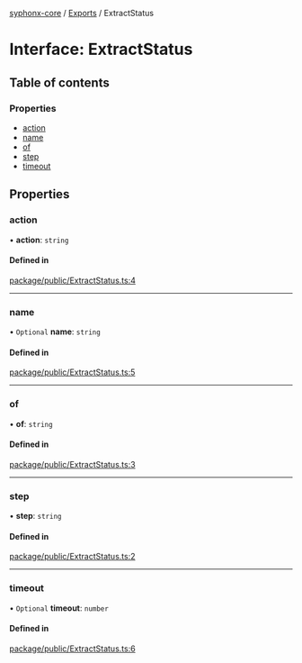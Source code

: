 [syphonx-core](../README.md) / [Exports](../modules.md) / ExtractStatus

# Interface: ExtractStatus

## Table of contents

### Properties

- [action](ExtractStatus.md#action)
- [name](ExtractStatus.md#name)
- [of](ExtractStatus.md#of)
- [step](ExtractStatus.md#step)
- [timeout](ExtractStatus.md#timeout)

## Properties

### action

• **action**: `string`

#### Defined in

[package/public/ExtractStatus.ts:4](https://github.com/dtempx/syphonx-core/blob/4b1bb7c/package/public/ExtractStatus.ts#L4)

___

### name

• `Optional` **name**: `string`

#### Defined in

[package/public/ExtractStatus.ts:5](https://github.com/dtempx/syphonx-core/blob/4b1bb7c/package/public/ExtractStatus.ts#L5)

___

### of

• **of**: `string`

#### Defined in

[package/public/ExtractStatus.ts:3](https://github.com/dtempx/syphonx-core/blob/4b1bb7c/package/public/ExtractStatus.ts#L3)

___

### step

• **step**: `string`

#### Defined in

[package/public/ExtractStatus.ts:2](https://github.com/dtempx/syphonx-core/blob/4b1bb7c/package/public/ExtractStatus.ts#L2)

___

### timeout

• `Optional` **timeout**: `number`

#### Defined in

[package/public/ExtractStatus.ts:6](https://github.com/dtempx/syphonx-core/blob/4b1bb7c/package/public/ExtractStatus.ts#L6)
